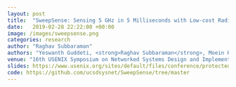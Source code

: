 ```yaml
---
layout: post
title:  "SweepSense: Sensing 5 GHz in 5 Milliseconds with Low-cost Radios"
date:   2019-02-28 22:22:00 +00:00
image: /images/sweepsense.png
categories: research
author: "Raghav Subbaraman"
authors: "Yeswanth Guddeti, <strong>Raghav Subbaraman</strong>, Moein Khazraee, Aaron Schulman, Dinesh Bharadia"
venue: "16th USENIX Symposium on Networked Systems Design and Implementation (NSDI'19)"
slides: https://www.usenix.org/sites/default/files/conference/protected-files/nsdi19_slides_guddeti.pdf
code: https://github.com/ucsdsysnet/SweepSense/tree/master
---
```

